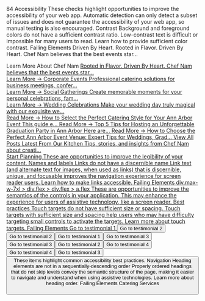 84
Accessibility
These checks highlight opportunities to improve the accessibility of your web app. Automatic detection can only detect a subset of issues and does not guarantee the accessibility of your web app, so manual testing is also encouraged.
Contrast
Background and foreground colors do not have a sufficient contrast ratio.
Low-contrast text is difficult or impossible for many users to read. Learn how to provide sufficient color contrast.
Failing Elements
Driven By Heart.
<span class="text-brand-amber">
Rooted in Flavor. Driven By Heart. Chef Nam believes that the best events star…
<section class="py-20 bg-brand-white">
Learn More About Chef Nam
<a href="/about" class="inline-flex items-center text-brand-amber font-semibold hover:text-brand-a…">
Rooted in Flavor. Driven By Heart. Chef Nam believes that the best events star…
<section class="py-20 bg-brand-white">
Learn More →
<a href="/services/corporate" class="text-brand-amber font-semibold hover:text-brand-amber/80 transition-colors…">
Corporate Events Professional catering solutions for business meetings, confer…
<div class="rounded-xl shadow-sm hover:shadow-md transition-shadow duration-200 bg-bra…">
Learn More →
<a href="/services/social" class="text-brand-amber font-semibold hover:text-brand-amber/80 transition-colors…">
Social Gatherings Create memorable moments for your personal celebrations, fam…
<div class="rounded-xl shadow-sm hover:shadow-md transition-shadow duration-200 bg-bra…">
Learn More →
<a href="/services/weddings" class="text-brand-amber font-semibold hover:text-brand-amber/80 transition-colors…">
Wedding Celebrations Make your wedding day truly magical with our exquisite we…
<div class="rounded-xl shadow-sm hover:shadow-md transition-shadow duration-200 bg-bra…">
Read More →
<span class="text-brand-amber font-semibold hover:text-brand-amber/80 transition-colors…">
How to Select the Perfect Catering Style for Your Ann Arbor Event This guide e…
<a class="rounded-xl shadow-sm hover:shadow-md transition-shadow duration-200 bg-whi…" href="/blog/how-to-choose-catering-style">
Read More →
<span class="text-brand-amber font-semibold hover:text-brand-amber/80 transition-colors…">
Top 5 Tips for Hosting an Unforgettable Graduation Party in Ann Arbor Here are…
<a class="rounded-xl shadow-sm hover:shadow-md transition-shadow duration-200 bg-whi…" href="/blog/top-5-tips-for-hosting-unforgettable-graduation-party">
Read More →
<span class="text-brand-amber font-semibold hover:text-brand-amber/80 transition-colors…">
How to Choose the Perfect Ann Arbor Event Venue: Expert Tips for Weddings, Grad…
<a class="rounded-xl shadow-sm hover:shadow-md transition-shadow duration-200 bg-whi…" href="/blog/choose-perfect-ann-arbor-event-venue">
View All Posts
<a href="/blog" class="inline-flex items-center text-brand-amber font-semibold hover:text-brand-a…">
Latest From Our Kitchen Tips, stories, and insights from Chef Nam about creati…
<section class="py-20 bg-brand-cream">
Start Planning
<a href="/start-planning" class="inline-flex items-center justify-center px-8 py-4 bg-brand-amber text-whit…">
These are opportunities to improve the legibility of your content.
Names and labels
Links do not have a discernible name
Link text (and alternate text for images, when used as links) that is discernible, unique, and focusable improves the navigation experience for screen reader users. Learn how to make links accessible.
Failing Elements
div.max-w-7xl > div.flex > div.flex > a.flex
<a href="tel:+17346239799" class="flex items-center space-x-2 text-brand-indigo hover:text-brand-amber trans…">
These are opportunities to improve the semantics of the controls in your application. This may enhance the experience for users of assistive technology, like a screen reader.
Best practices
Touch targets do not have sufficient size or spacing.
Touch targets with sufficient size and spacing help users who may have difficulty targeting small controls to activate the targets. Learn more about touch targets.
Failing Elements
Go to testimonial 1
<button class="w-3 h-3 rounded-full hover:bg-white/50 transition-colors pagination-dot bg…" data-index="0" aria-label="Go to testimonial 1">
Go to testimonial 2
<button class="w-3 h-3 rounded-full bg-white/30 hover:bg-white/50 transition-colors pagin…" data-index="1" aria-label="Go to testimonial 2">
Go to testimonial 2
<button class="w-3 h-3 rounded-full bg-white/30 hover:bg-white/50 transition-colors pagin…" data-index="1" aria-label="Go to testimonial 2">
Go to testimonial 1
<button class="w-3 h-3 rounded-full hover:bg-white/50 transition-colors pagination-dot bg…" data-index="0" aria-label="Go to testimonial 1">
Go to testimonial 3
<button class="w-3 h-3 rounded-full bg-white/30 hover:bg-white/50 transition-colors pagin…" data-index="2" aria-label="Go to testimonial 3">
Go to testimonial 3
<button class="w-3 h-3 rounded-full bg-white/30 hover:bg-white/50 transition-colors pagin…" data-index="2" aria-label="Go to testimonial 3">
Go to testimonial 2
<button class="w-3 h-3 rounded-full bg-white/30 hover:bg-white/50 transition-colors pagin…" data-index="1" aria-label="Go to testimonial 2">
Go to testimonial 4
<button class="w-3 h-3 rounded-full bg-white/30 hover:bg-white/50 transition-colors pagin…" data-index="3" aria-label="Go to testimonial 4">
Go to testimonial 4
<button class="w-3 h-3 rounded-full bg-white/30 hover:bg-white/50 transition-colors pagin…" data-index="3" aria-label="Go to testimonial 4">
Go to testimonial 3
<button class="w-3 h-3 rounded-full bg-white/30 hover:bg-white/50 transition-colors pagin…" data-index="2" aria-label="Go to testimonial 3">
These items highlight common accessibility best practices.
Navigation
Heading elements are not in a sequentially-descending order
Properly ordered headings that do not skip levels convey the semantic structure of the page, making it easier to navigate and understand when using assistive technologies. Learn more about heading order.
Failing Elements
Catering Services
<h4 class="font-semibold mb-4">
